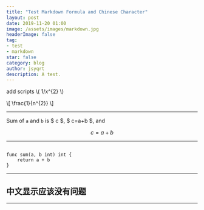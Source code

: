 ```yaml
---
title: "Test Markdown Formula and Chinese Character"
layout: post
date: 2019-11-20 01:00
image: /assets/images/markdown.jpg
headerImage: false
tag:
- test
- markdown
star: false
category: blog
author: jsyqrt
description: A test.
---
```


add scripts \\( 1/x^{2} \\)

\\[ \frac{1}{n^{2}} \\]

---

<span>

Sum of `a` and `b` is $ c $, $ c=a+b $, and

</span>

$$
c = a + b
$$


---

```golang

func sum(a, b int) int {
    return a + b
}

```

---

## 中文显示应该没有问题

---
